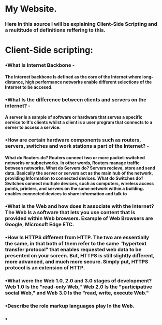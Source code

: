 <h1> My Website.
<h3> Here In this source I will be explaining Client-Side Scripting and a multitude of definitions reffering to this.
 
<h1> Client-Side scripting:
<h3> •What Is Internet Backbone - <h4> The Internet backbone Is defined as the core of the Internet where long-distance, high performance networks enable different selections of the Internet to be accesed. 
<h3> •What Is the difference between clients and servers on the internet? - <h4> A server Is a sample of software or hardware that  serves a specific service to It's clients whilst a client is a user program that connects to a server to access a service. 
<h3> •How are certain hardware components such as routers, servers, switches and work stations a part of the Internet? - <h4> What do Routers do? Routers connect two or more packet-switched networks or subnetworks. In other words, Routers manage traffic between networks. What do Servers do? Servers recieve, store and send data. Basically the server or servers act as the main hub of the network, providing Information to connected devices. What do Switches do? Switches connect multiple devices, such as computers, wireless access points, printers, and servers on the same network within a building. enables connected devices to share information and talk to
<h3> •What Is the Web and how does It associate with the Internet? The Web Is a software that lets you use content that Is provided within Web browsers. Example of Web Browsers are Google, Microsoft Edge ETC.
<h3> •How Is HTTPS different from HTTP. The two are essentially the same, in that both of them refer to the same “hypertext transfer protocol” that enables requested web data to be presented on your screen. But, HTTPS is still slightly different, more advanced, and much more secure. Simply put, HTTPS protocol is an extension of HTTP.
<h3> •What were the Web 1.0, 2.0 and 3.0 stages of development? Web 1.0 Is the "read-only Web," Web 2.0 Is the "participative social Web," and Web 3.0 Is the "read, write, execute Web." 
<h3> •Describe the role markup languages play In the Web.
<h3> •

